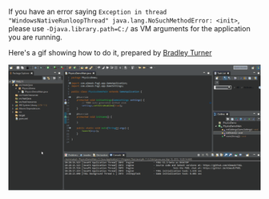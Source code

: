 If you have an error saying `Exception in thread "WindowsNativeRunloopThread" java.lang.NoSuchMethodError: <init>`, please use `-Djava.library.path=C:/` as VM arguments for the application you are running.

Here's a gif showing how to do it, prepared by [Bradley Turner](https://github.com/bturner1273)

![promo](https://raw.githubusercontent.com/AlmasB/git-server/master/storage/images/fxgl_help.gif)